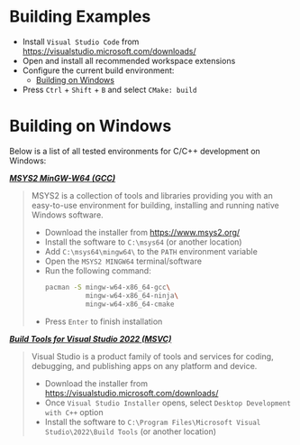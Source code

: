 # Building Examples

- Install `Visual Studio Code` from https://visualstudio.microsoft.com/downloads/
- Open and install all recommended workspace extensions
- Configure the current build environment:
  - [Building on Windows](#building-on-windows)
- Press `Ctrl` + `Shift` + `B` and select `CMake: build`

# Building on Windows
Below is a list of all tested environments for C/C++ development on Windows:

<b><i><u>MSYS2 MinGW-W64 (GCC)</u></b></i>
> MSYS2 is a collection of tools and libraries providing you with an easy-to-use environment for building, installing and running native Windows software.
> - Download the installer from https://www.msys2.org/
> - Install the software to `C:\msys64` (or another location)
> - Add `C:\msys64\mingw64\` to the `PATH` environment variable
> - Open the `MSYS2 MINGW64` terminal/software
> - Run the following command:
>   ```bash
>   pacman -S mingw-w64-x86_64-gcc\
>             mingw-w64-x86_64-ninja\
>             mingw-w64-x86_64-cmake
>   ```
> - Press `Enter` to finish installation

<b><i><u>Build Tools for Visual Studio 2022 (MSVC)</u></b></i>
> Visual Studio is a product family of tools and services for coding, debugging, and publishing apps on any platform and device.
> - Download the installer from https://visualstudio.microsoft.com/downloads/
> - Once `Visual Studio Installer` opens, select `Desktop Development with C++` option
> - Install the software to `C:\Program Files\Microsoft Visual Studio\2022\Build Tools` (or another location)